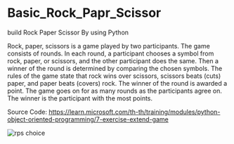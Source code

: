 # Basic_Rock_Papr_Scissor
build Rock Paper Scissor By using Python 

Rock, paper, scissors is a game played by two participants. The game consists of rounds. In each round,
a participant chooses a symbol from rock, paper, or scissors, and the other participant does the same.
Then a winner of the round is determined by comparing the chosen symbols. The rules of the game state that rock wins over scissors, scissors beats (cuts) paper, and paper beats (covers) rock.
The winner of the round is awarded a point. The game goes on for as many rounds as the participants agree on. The winner is the participant with the most points.

Source Code: https://learn.microsoft.com/th-th/training/modules/python-object-oriented-programming/7-exercise-extend-game

![rps choice](https://github.com/user-attachments/assets/43be13c4-7e95-445e-9896-de1daee77ab4)
